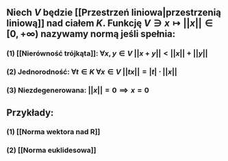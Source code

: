 ## Niech $V$ będzie [[Przestrzeń liniowa|przestrzenią liniową]] nad ciałem $K$. Funkcję $V \ni x \mapsto ||x|| \in [0,+\infty)$ nazywamy **normą** jeśli spełnia:
### (1) **[[Nierówność trójkąta]]**: $\forall x,y \in V \: ||x+y||<||x||+||y||$
### (2) **Jednorodność**: $\forall t \in K \: \forall x \in V \: ||tx|| = |t|\cdot ||x||$
### (3) **Niezdegenerowana**: $||x|| = 0 \implies x = 0$

## **Przykłady**:
### (1) [[Norma wektora nad R]]
### (2) [[Norma euklidesowa]]
